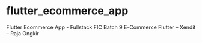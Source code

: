 # flutter_ecommerce_app

Flutter Ecommerce App - Fullstack FIC Batch 9 E-Commerce Flutter – Xendit – Raja Ongkir
